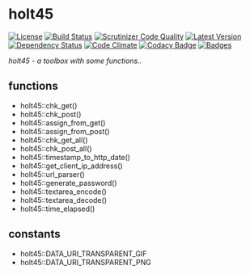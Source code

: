 # holt45

[![License](https://poser.pugx.org/w3l/holt45/license)](https://packagist.org/packages/w3l/holt45)
[![Build Status](https://img.shields.io/travis/w3l/holt45.svg)](https://travis-ci.org/w3l/holt45)
[![Scrutinizer Code Quality](https://img.shields.io/scrutinizer/g/w3l/holt45.svg)](https://scrutinizer-ci.com/g/w3l/holt45/?branch=master)
[![Latest Version](https://img.shields.io/packagist/v/w3l/holt45.svg)](https://packagist.org/packages/w3l/holt45)
[![Dependency Status](https://img.shields.io/versioneye/d/w3l/holt45.svg)](https://www.versioneye.com/user/projects/569e23172025a6002e00014e)
[![Code Climate](https://img.shields.io/codeclimate/github/w3l/holt45.svg)](https://codeclimate.com/github/w3l/holt45)
[![Codacy Badge](https://img.shields.io/codacy/a3955affc5dc4e57b48ae2a6a8eb5b2f.svg?label=codacy)](https://www.codacy.com/app/support_7/holt45)
[![Badges](https://img.shields.io/badge/badges-shields.io-ff69b4.svg)](http://shields.io/)

*holt45 - a toolbox with some functions..*

## functions
* holt45::chk_get()
* holt45::chk_post()
* holt45::assign_from_get()
* holt45::assign_from_post()
* holt45::chk_get_all()
* holt45::chk_post_all()
* holt45::timestamp_to_http_date()
* holt45::get_client_ip_address()
* holt45::url_parser()
* holt45::generate_password()
* holt45::textarea_encode()
* holt45::textarea_decode()
* holt45::time_elapsed()

## constants
* holt45::DATA_URI_TRANSPARENT_GIF
* holt45::DATA_URI_TRANSPARENT_PNG